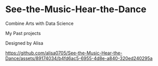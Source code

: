 # See-the-Music-Hear-the-Dance
Combine Arts with Data Science

My Past projects


Designed by Alisa


https://github.com/alisa0705/See-the-Music-Hear-the-Dance/assets/89174034/b4fd6ac5-6955-4d8e-a840-320ed240295a

